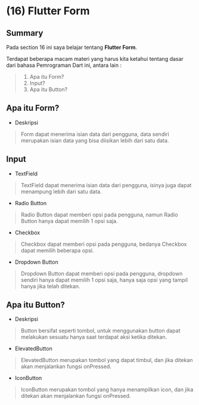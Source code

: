 # **(16) Flutter Form**

## **Summary**

Pada section 16 ini saya belajar tentang **Flutter Form**.

Terdapat beberapa macam materi yang harus kita ketahui tentang dasar dari bahasa Pemrograman Dart ini, antara lain :
>
> 1. Apa itu Form?
> 2. Input?
> 3. Apa itu Button?

## **Apa itu Form?**

- Deskripsi

> Form dapat menerima isian data dari pengguna, data sendiri merupakan isian data yang bisa diisikan lebih dari satu data.

## **Input**

- TextField

> TextField dapat menerima isian data dari pengguna, isinya juga dapat menampung lebih dari satu data.

- Radio Button

> Radio Button dapat memberi opsi pada pengguna, namun Radio Button hanya dapat memilih 1 opsi saja.

- Checkbox

> Checkbox dapat memberi opsi pada pengguna, bedanya Checkbox dapat memilih beberapa opsi.

- Dropdown Button

> Dropdown Button dapat memberi opsi pada pengguna, dropdown sendiri hanya dapat memilih 1 opsi saja, hanya saja opsi yang tampil hanya jika telah ditekan.

## **Apa itu Button?**

- Deskripsi

> Button bersifat seperti tombol, untuk menggunakan button dapat melakukan sesuatu hanya saat terdapat aksi ketika ditekan.

- ElevatedButton

> ElevatedButton merupakan tombol yang dapat timbul, dan jika ditekan akan menjalankan fungsi onPressed.

- IconButton

> IconButton merupakan tombol yang hanya menampilkan icon, dan jika ditekan akan menjalankan fungsi onPressed.
